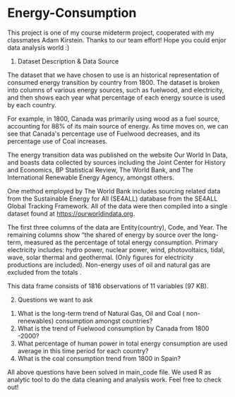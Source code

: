 # Energy-Consumption


This project is one of my course mideterm project, cooperated with my classmates Adam Kirstein. Thanks to our team effort! Hope you could enjor data analysis world :)


1. Dataset Description & Data Source

The dataset that we have chosen to use is an historical representation of consumed energy transition by country from 1800. 
The dataset is broken into columns of various energy sources, such as fuelwood, and electricity, 
and then shows each year what percentage of each energy source is used by each country. 

For example, in 1800, Canada was primarily using wood as a fuel source, accounting for 88% of its main source of energy. 
As time moves on, we can see that Canada's percentage use of Fuelwood decreases, and its percentage use of Coal increases. 

The energy transition data was published on the website Our World In Data, 
and boasts data collected by sources including the Joint Center for History and Economics, 
BP Statistical Review, The World Bank, and The International Renewable Energy Agency, amongst others. 

One method employed by The World Bank includes 
sourcing related data from the Sustainable Energy for All (SE4ALL) database from the SE4ALL Global Tracking Framework. 
All of the data were then compiled into a single dataset found at https://ourworldindata.org. 

The first three columns of the data are Entity(country), Code, and Year. The remaining columns show “the shared of energy by source over the long-term, measured as the percentage of total energy consumption. Primary electricity includes: hydro power, nuclear power, wind, photovoltaics, tidal, wave, solar thermal and geothermal. (Only figures for electricity productions are included). Non-energy uses of oil and natural gas are excluded from the totals . 

This data frame consists of 1816 observations of 11 variables (97 KB). 

2. Questions we want to ask

1) What is the long-term trend of Natural Gas, Oil and Coal ( non-renewables) consumption amongst countries? 
2) What is the trend of Fuelwood consumption by Canada from 1800 -2000? 
3) What percentage of human power in total energy consumption are used average in this time period for each country? 
4) What is the coal consumption trend from 1800 in Spain? 

All above questions have been solved in main_code file. We used R as analytic tool to do the data cleaning and analysis work.
Feel free to check out!
